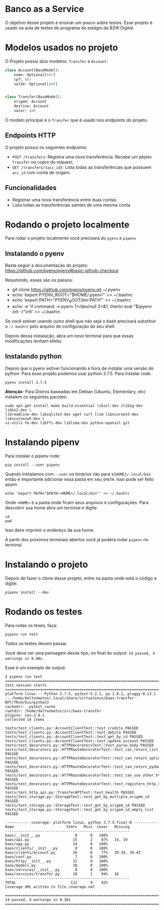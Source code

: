 # Banco as a Service

O objetivo desse projeto é ensinar um pouco sobre testes. Esse projeto é usado na aula de testes do programa de estágio da B2W Digital.


# Modelos usados no projeto

O Projeto possui dois modelos: `Transfer` e `Account`:

```python
class Account(BaseModel):
    nome: Optional[str]
    cpf: str
    saldo: Optional[int]


class Transfer(BaseModel):
    origem: Account
    destino: Account
    valor: int
```

O modelo principal é o `Transfer` que é usado nos endpoints do projeto.

## Endpoints HTTP

O projeto possui os seguintes endpoints:

- `POST /transfers`: Registra uma nova transferência. Recebe um pbjeto `Transfer` no copro do request;
- `GET /transfers/{acc_id}`: Lista todas as transferências que possuem `acc_id` com conta de origem.

## Funcionalidades

- Registrar uma nova transferência entre duas contas
- Lista todas as transferências saintes de uma mesma conta



# Rodando o projeto localmente

Para rodar o projeto localmente você precisará do `pyenv` e `pipenv`

## Instalando o pyenv

Basta seguir a documentação do projeto: https://github.com/pyenv/pyenv#basic-github-checkout

Resumindo, esses são os passos:

- git clone https://github.com/pyenv/pyenv.git ~/.pyenv
- echo 'export PYENV_ROOT="$HOME/.pyenv"' >> ~/.bashrc
- echo 'export PATH="$PYENV_ROOT/bin:$PATH"' >> ~/.bashrc
- echo -e 'if command -v pyenv 1>/dev/null 2>&1; then\n  eval "$(pyenv init -)"\nfi' >> ~/.bashrc

Se você estiver usando outro shell que não seja o bash precisará substituir o `~/.bashrc` pelo arquivo
de configuração do seu shell.

Depois dessa instalação, abra um novo terminal para que essas modificações tenham efeito.

## Instalando python

Depois que o pyenv estiver funcionando é hora de instalar uma versão do python. Para esse projeto podemos
usar python 3.7.5. Para instalar rode:

```
pyenv install 3.7.5
```

**Atenção**: Para Distros baseadas em Debian (Ubuntu, Elementary, etc) instalem os seguintes pacotes:

```
sudo apt-get install make build-essential libssl-dev zlib1g-dev libbz2-dev \
libreadline-dev libsqlite3-dev wget curl llvm libncurses5-dev libncursesw5-dev \
xz-utils tk-dev libffi-dev liblzma-dev python-openssl git
```


# Instalando pipenv

Para instalar o pipenv rode:

```
pip install --user pipenv
```

Quando instalamos com `--user` os binários vão para `${HOME}/.local/bin` então é importante adicionar essa pasta em seu `$PATH`.
Isso pode ser feito assim:

```
echo 'export PATH="$PATH:<HOME>/.local/bin"' >> ~/.bashrc
```

Onde `<HOME>` é a pasta onde ficam seus arquivos e configurações. Para descobrir sua home abra um terminal e digite:

```
cd
pwd
```

Isso deve imprimir o endereço da sua home.

A partir dos próximos terminais abertos você já poderá rodar `pipenv` no terminal.

# Instalando o projeto

Depois de fazer o clone desse projeto, entre na pasta onde está o código e digite:

```
pipenv install --dev
```

# Rodando os testes

Para rodas os teses, faça:

```
pipenv run test
```

Todos os testes devem passar.

Você deve ver uma pensagem desse tipo, no final do output: `14 passed, 4 warnings in 0.40s`.

Esse é um exemplo de output:

```
$ pipenv run test
===================================================================================== test session starts =====================================================================================
platform linux -- Python 3.7.5, pytest-5.2.1, py-1.8.1, pluggy-0.13.1 -- /home/daltonmatos/.local/share/virtualenvs/baas-transfer-RPlrfRcH/bin/python3
cachedir: .pytest_cache
rootdir: /home/daltonmatos/src/baas-transfer
plugins: cov-2.8.1
collected 14 items

tests/test_clients.py::AccountClientTest::test_credito PASSED
tests/test_clients.py::AccountClientTest::test_debito PASSED
tests/test_clients.py::AccountClientTest::test_get_by_id PASSED
tests/test_clients.py::AccountClientTest::test_update_account PASSED
tests/test_decorators.py::HTTPDecoratorsTest::test_parse_body PASSED
tests/test_decorators.py::HTTPRouteDecoratorTest::test_can_return_list_of_pydnatic_models PASSED
tests/test_decorators.py::HTTPRouteDecoratorTest::test_can_return_optional_model PASSED
tests/test_decorators.py::HTTPRouteDecoratorTest::test_can_return_pydantic_model PASSED
tests/test_decorators.py::HTTPRouteDecoratorTest::test_can_use_other_http_methods PASSED
tests/test_decorators.py::HTTPRouteDecoratorTest::test_registers_http_route PASSED
tests/test_http_api.py::TransferAPITest::test_health PASSED
tests/test_storage.py::StorageTest::test_get_by_multiple_origem_id PASSED
tests/test_storage.py::StorageTest::test_get_by_origem_id PASSED
tests/test_storage.py::StorageTest::test_get_by_origem_id_empty_list PASSED

----------- coverage: platform linux, python 3.7.5-final-0 -----------
Name                        Stmts   Miss  Cover   Missing
---------------------------------------------------------
baas/__init__.py                0      0   100%
baas/api.py                    15      2    87%   14, 19
baas/app.py                    24      0   100%
baas/clients/__init__.py        0      0   100%
baas/clients/account.py        26      6    77%   29-34, 38-43
baas/conf.py                    7      0   100%
baas/http/__init__.py          12      0   100%
baas/models.py                 10      0   100%
baas/services/__init__.py       0      0   100%
baas/services/transfer.py      18      1    94%   18
---------------------------------------------------------
TOTAL                         112      9    92%
Coverage XML written to file coverage.xml

=============================================================================== 14 passed, 4 warnings in 0.36s ================================================================================

```
